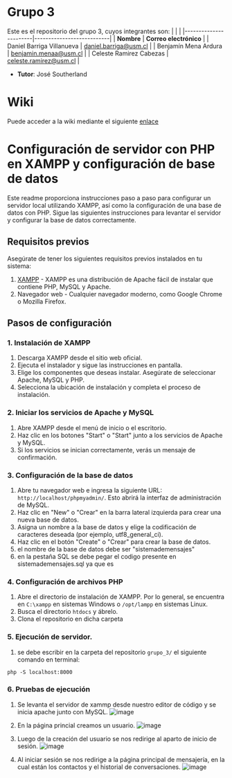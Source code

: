 # Grupo 3

Este es el repositorio del grupo 3, cuyos integrantes son:
|                       |                            |
|-----------------------|---------------------------|
| **Nombre**            | **Correo electrónico**    |
| Daniel Barriga Villanueva | daniel.barriga@usm.cl |
| Benjamín Mena Ardura | benjamin.menaa@usm.cl |
| Celeste Ramirez Cabezas | celeste.ramirez@usm.cl |

* **Tutor**: José Southerland

# Wiki

Puede acceder a la wiki mediante el siguiente [enlace](https://github.com/INGESO-2023-1/grupo_3.wiki.git)

# Configuración de servidor con PHP en XAMPP y configuración de base de datos

Este readme proporciona instrucciones paso a paso para configurar un servidor local utilizando XAMPP, así como la configuración de una base de datos con PHP. Sigue las siguientes instrucciones para levantar el servidor y configurar la base de datos correctamente.

## Requisitos previos
Asegúrate de tener los siguientes requisitos previos instalados en tu sistema:

1. [XAMPP](https://www.apachefriends.org/index.html) - XAMPP es una distribución de Apache fácil de instalar que contiene PHP, MySQL y Apache.
2. Navegador web - Cualquier navegador moderno, como Google Chrome o Mozilla Firefox.

## Pasos de configuración

### 1. Instalación de XAMPP
1. Descarga XAMPP desde el sitio web oficial.
2. Ejecuta el instalador y sigue las instrucciones en pantalla.
3. Elige los componentes que deseas instalar. Asegúrate de seleccionar Apache, MySQL y PHP.
4. Selecciona la ubicación de instalación y completa el proceso de instalación.

### 2. Iniciar los servicios de Apache y MySQL
1. Abre XAMPP desde el menú de inicio o el escritorio.
2. Haz clic en los botones "Start" o "Start" junto a los servicios de Apache y MySQL.
3. Si los servicios se inician correctamente, verás un mensaje de confirmación.

### 3. Configuración de la base de datos
1. Abre tu navegador web e ingresa la siguiente URL: `http://localhost/phpmyadmin/`. Esto abrirá la interfaz de administración de MySQL.
2. Haz clic en "New" o "Crear" en la barra lateral izquierda para crear una nueva base de datos.
3. Asigna un nombre a la base de datos y elige la codificación de caracteres deseada (por ejemplo, utf8_general_ci).
4. Haz clic en el botón "Create" o "Crear" para crear la base de datos.
5. el nombre de la base de datos debe ser "sistemademensajes"
6. en la pestaña SQL se debe pegar el codigo presente en sistemademensajes.sql ya que es

### 4. Configuración de archivos PHP
1. Abre el directorio de instalación de XAMPP. Por lo general, se encuentra en `C:\xampp` en sistemas Windows o `/opt/lampp` en sistemas Linux.
2. Busca el directorio `htdocs` y ábrelo.
3. Clona el repositorio en dicha carpeta

### 5. Ejecución de servidor.
1. se debe escribir en la carpeta del repositorio `grupo_3/` el siguiente comando en terminal:
```
php -S localhost:8000
```

### 6. Pruebas de ejecución

1. Se levanta el servidor de xammp desde nuestro editor de código y se inicia apache junto con MySQL.
 ![image](https://github.com/INGESO-2023-1/grupo_3/assets/102114557/89b26a78-673c-4c26-ad02-4125ad76d6af)
 
2. En la página princial creamos un usuario.
![image](https://github.com/INGESO-2023-1/grupo_3/assets/102114557/5bfe6036-0e39-4d38-a838-ffda9341e039)

3. Luego de la creación del usuario se nos redirige al aparto de inicio de sesión.
![image](https://github.com/INGESO-2023-1/grupo_3/assets/102114557/80eefae5-8363-4dbe-8812-43d7f6f1aacf)

4. Al iniciar sesión se nos redirige a la página principal de mensajería, en la cual están los contactos y el historial de conversaciones.
![image](https://github.com/INGESO-2023-1/grupo_3/assets/102114557/be22fd91-6fd9-43d7-836a-cbcd3f4fe6d6)

